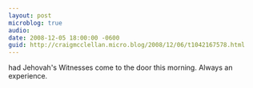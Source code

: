 ```yaml
---
layout: post
microblog: true
audio: 
date: 2008-12-05 18:00:00 -0600
guid: http://craigmcclellan.micro.blog/2008/12/06/t1042167578.html
---
```

had Jehovah's Witnesses come to the door this morning.  Always an experience.

